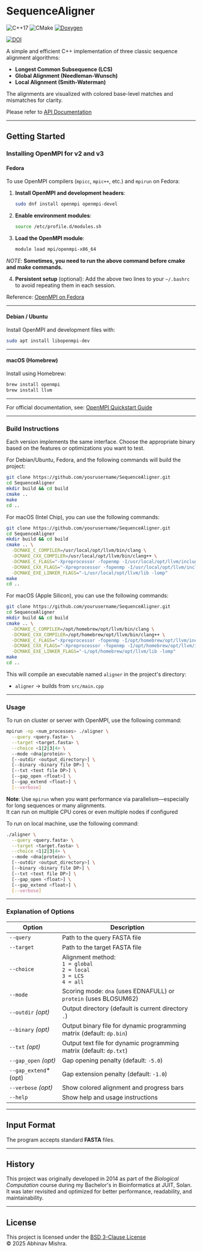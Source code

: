 
# SequenceAligner

![C++17](https://img.shields.io/badge/C%2B%2B-17-blue.svg) ![CMake](https://img.shields.io/badge/CMake-≥3.10-blue.svg)
[![Doxygen](https://img.shields.io/badge/docs-Doxygen-blue)](https://bibymaths.github.io/SequenceAligner/api/index.html)  
 
[![DOI](https://zenodo.org/badge/DOI/10.5281/zenodo.15414690.svg)](https://doi.org/10.5281/zenodo.15414690)

A simple and efficient C++ implementation of three classic sequence alignment algorithms:  
- **Longest Common Subsequence (LCS)**
- **Global Alignment (Needleman-Wunsch)**
- **Local Alignment (Smith-Waterman)**

The alignments are visualized with colored base-level matches and mismatches for clarity.

Please refer to [API Documentation](https://bibymaths.github.io/SequenceAligner/api/index.html)

---

## Getting Started

### Installing OpenMPI for v2 and v3

#### Fedora

To use OpenMPI compilers (`mpicc`, `mpic++`, etc.) and `mpirun` on Fedora:

1. **Install OpenMPI and development headers**:

   ```bash
   sudo dnf install openmpi openmpi-devel
   ```

2. **Enable environment modules**:

   ```bash
   source /etc/profile.d/modules.sh
   ```

3. **Load the OpenMPI module**:

   ```bash
   module load mpi/openmpi-x86_64
   ``` 
   
*NOTE*: **Sometimes, you need to run the above command before cmake and make commands.**

4. **Persistent setup** (optional): Add the above two lines to your `~/.bashrc` to avoid repeating them in each session.

Reference: [OpenMPI on Fedora](https://brandonrozek.com/blog/openmpi-fedora/)

---

#### Debian / Ubuntu

Install OpenMPI and development files with:

```bash
sudo apt install libopenmpi-dev
```

---

#### macOS (Homebrew)

Install using Homebrew:

```bash
brew install openmpi 
brew install llvm
```

---

For official documentation, see:
[OpenMPI Quickstart Guide](https://docs.open-mpi.org/en/v5.0.x/installing-open-mpi/quickstart.html)

---

### Build Instructions
 
Each version implements the same interface. Choose the appropriate binary based on the features or optimizations you want to test. 

For Debian/Ubuntu, Fedora, and the following commands will build the project:
```bash
git clone https://github.com/yourusername/SequenceAligner.git
cd SequenceAligner
mkdir build && cd build
cmake ..
make
cd ..
```

For macOS (Intel Chip), you can use the following commands:
```bash 
git clone https://github.com/yourusername/SequenceAligner.git
cd SequenceAligner
mkdir build && cd build
cmake .. \
  -DCMAKE_C_COMPILER=/usr/local/opt/llvm/bin/clang \
  -DCMAKE_CXX_COMPILER=/usr/local/opt/llvm/bin/clang++ \
  -DCMAKE_C_FLAGS="-Xpreprocessor -fopenmp -I/usr/local/opt/llvm/include" \
  -DCMAKE_CXX_FLAGS="-Xpreprocessor -fopenmp -I/usr/local/opt/llvm/include" \
  -DCMAKE_EXE_LINKER_FLAGS="-L/usr/local/opt/llvm/lib -lomp"
make
cd ..
``` 
 
For macOS (Apple Silicon), you can use the following commands:
```bash 
git clone https://github.com/yourusername/SequenceAligner.git
cd SequenceAligner
mkdir build && cd build
cmake .. \
  -DCMAKE_C_COMPILER=/opt/homebrew/opt/llvm/bin/clang \
  -DCMAKE_CXX_COMPILER=/opt/homebrew/opt/llvm/bin/clang++ \
  -DCMAKE_C_FLAGS="-Xpreprocessor -fopenmp -I/opt/homebrew/opt/llvm/include" \
  -DCMAKE_CXX_FLAGS="-Xpreprocessor -fopenmp -I/opt/homebrew/opt/llvm/include" \
  -DCMAKE_EXE_LINKER_FLAGS="-L/opt/homebrew/opt/llvm/lib -lomp"
make
cd ..
```
This will compile an executable named `aligner` in the project's directory:

* `aligner` → builds from `src/main.cpp`

---

### Usage
 
To run on cluster or server with OpenMPI, use the following command: 

```bash
mpirun -np <num_processes> ./aligner \
  --query <query.fasta> \
  --target <target.fasta> \
  --choice <1|2|3|4> \
  --mode <dna|protein> \
  [--outdir <output_directory>] \ 
  [--binary <binary file DP>] \ 
  [--txt <text file DP>] \
  [--gap_open <float>] \
  [--gap_extend <float>] \
  [--verbose]
``` 
 
**Note**: Use `mpirun` when you want performance via parallelism—especially for long sequences or many alignments.  
It can run on multiple CPU cores or even multiple nodes if configured 
 
To run on local machine, use the following command:

```bash 
./aligner \
  --query <query.fasta> \
  --target <target.fasta> \
  --choice <1|2|3|4> \
  --mode <dna|protein> \
  [--outdir <output_directory>] \ 
  [--binary <binary file DP>] \ 
  [--txt <text file DP>] \
  [--gap_open <float>] \
  [--gap_extend <float>] \
  [--verbose]
```

---

### **Explanation of Options**

| Option                | Description                                                                        |
| --------------------- |------------------------------------------------------------------------------------|
| `--query`             | Path to the query FASTA file                                                       |
| `--target`            | Path to the target FASTA file                                                      |
| `--choice`            | Alignment method: <br> `1 = global` <br> `2 = local` <br> `3 = LCS` <br> `4 = all` |
| `--mode`              | Scoring mode: `dna` (uses EDNAFULL) or `protein` (uses BLOSUM62)                   |
| `--outdir` *(opt)*    | Output directory (default is current directory `.`)                                | 
| `--binary` *(opt)*    | Output binary file for dynamic programming matrix (default: `dp.bin`)             | 
| `--txt` *(opt)*       | Output text file for dynamic programming matrix (default: `dp.txt`)               |
| `--gap_open` *(opt)*  | Gap opening penalty (default: `-5.0`)                                              |
| `--gap_extend`\*(opt) | Gap extension penalty (default: `-1.0`)                                            |
| `--verbose` *(opt)*   | Show colored alignment and progress bars                                           |
| `--help`              | Show help and usage instructions                                                   |

---

## Input Format

The program accepts standard **FASTA** files. 

---

## History

This project was originally developed in 2014 as part of the *Biological Computation* course during my Bachelor's in Bioinformatics at JUIT, Solan. It was later revisited and optimized for better performance, readability, and maintainability.

---

## License

This project is licensed under the [BSD 3-Clause License](./LICENSE)  
© 2025 Abhinav Mishra.